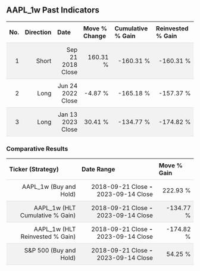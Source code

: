 
<style>
.hits {
            border-collapse: collapse;
            width: 100%;
        }
        .hits th, td {
            padding: 8px;
            border-bottom: 1px solid #ddd;
        }
        
        .hits td {text-align: right;}
        .hits th {text-align: left;}
        
        .hits tr:nth-child(even) {
            background-color: #f2f2f2;
        }
        
        .chartCol {
            width: 50%;
            float: left;
            padding: 20px;
        }  
</style>
    
<br>

## AAPL_1w Past Indicators

<table class="hits">
    <tr>
        <th>No.</th>
        <th>Direction</th>
        <th>Date</th>
        <th>Move % Change</th>
        <th>Cumulative % Gain</th>
        <th>Reinvested % Gain</th>
      </tr>
    <tr>
        <td>1</td>
        <td>Short</td>
        <td>Sep 21 2018 Close</td>
        <td>160.31 %</td>
        <td>-160.31 %</td>
        <td>-160.31 %</td>
    </tr>
    <tr>
        <td>2</td>
        <td>Long</td>
        <td>Jun 24 2022 Close</td>
        <td>-4.87 %</td>
        <td>-165.18 %</td>
        <td>-157.37 %</td>
    </tr>
    <tr>
        <td>3</td>
        <td>Long</td>
        <td>Jan 13 2023 Close</td>
        <td>30.41 %</td>
        <td>-134.77 %</td>
        <td>-174.82 %</td>
    </tr>
    
</table>

### Comparative Results

<table class="hits">
    <thead>
        <th>Ticker (Strategy)</th>
        <th>Date Range</th>
        <th>Move % Gain</th>
    </thead>
    <tbody>
        <tr>
            <td>AAPL_1w (Buy and Hold)</td>
            <td>2018-09-21 Close <b>-</b> 2023-09-14 Close</td>
            <td>222.93 %</td>
        </tr>
        <tr>
            <td>AAPL_1w (HLT Cumulative % Gain)</td>
            <td>2018-09-21 Close <b>-</b> 2023-09-14 Close</td>
            <td>-134.77 %</td>
        </tr>
        <tr>
            <td>AAPL_1w (HLT Reinvested % Gain)</td>
            <td>2018-09-21 Close <b>-</b> 2023-09-14 Close</td>
            <td>-174.82 %</td>
        </tr>
        <tr>
            <td>S&P 500 (Buy and Hold)</td>
            <td>2018-09-21 Close <b>-</b> 2023-09-14 Close</td>
            <td>54.25 %</td>
        </tr>
    </tbody>
</table>
<br>
<br>